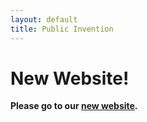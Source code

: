 ```yaml
---
layout: default
title: Public Invention
---
```


# New Website!

**Please go to our [new website](https://www.pubinv.org).**
